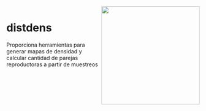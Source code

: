 <img src="https://www.islas.org.mx/img/logo.svg" align="right" width="256" />

# distdens
Proporciona herramientas para generar mapas de densidad y calcular cantidad de parejas reproductoras a partir de muestreos
